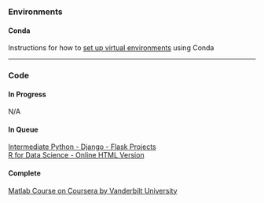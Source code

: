 ### Environments 

#### Conda

Instructions for how to [set up virtual environments](pages/conda.md) using Conda

--- 
### Code  

#### In Progress  

N/A

#### In Queue  
 
[Intermediate Python - Django - Flask Projects](https://www.udemy.com/projects-in-python-for-intermediate-build-python-projects/learn/v4/overview)    
[R for Data Science - Online HTML Version](http://r4ds.had.co.nz/)

####  Complete  

[Matlab Course on Coursera by Vanderbilt University](https://www.coursera.org/learn/matlab/home/welcome) 
